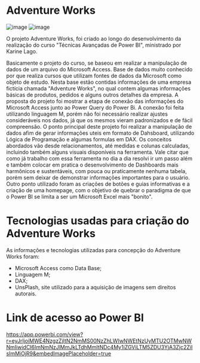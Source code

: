 # Adventure Works
![image](https://github.com/DevRaulOliveira/AdventureWorks/assets/168892121/f7b619b5-ce7f-41f1-88ce-af2112860a7b)
![image](https://github.com/DevRaulOliveira/AdventureWorks/assets/168892121/d6cb3ef2-ebcb-4888-850b-2b96a15c9393)



O projeto Adventure Works, foi criado ao longo do desenvolvimento da realização do curso "Técnicas Avançadas de Power BI", ministrado por Karine Lago.

Basicamente o projeto do curso, se baseou em realizar a manipulação de dados de um arquivo do Microsoft Access. Base de dados muito conhecido por que realiza cursos que utilizam fontes de dados da Microsoft como objeto de estudo. Nesta base estão contidas informações de uma empresa fictícia chamada "Adventure Works", no qual contem algumas informações básicas de produtos, pedidos e alguns outros detalhes da empresa. A proposta do projeto foi mostrar a etapa de conexão das informações do Microsoft Access junto ao Power Query do Power Bi. A conexão foi feita utilizando linguagem M, porém não foi necessário realizar ajustes consideráveis nos dados, já que os mesmos vieram padronizados e de fácil compreensão. O ponto principal deste projeto foi realizar a manipulação de dados afim de gerar informações uteis em formato de Dahsboard, utilizando Lógica de Programação e algumas formulas em DAX. Os conceitos abordados vão desde relacionamentos, até medidas e colunas calculadas, incluindo também alguns visuais disponíveis na ferramenta. Vale citar que como já trabalho com essa ferramenta no dia a dia resolvi ir um passo além e também colocar em pratica o desenvolvimento de Dashboards mais harmônicos e sustentáveis, com pouca ou praticamente nenhuma tabela, porém sem deixar de demonstrar informações importantes para o usuário. Outro ponto utilizado foram as criações de botões e guias informativas e a criação de uma homepage, com o objetivo de quebrar o paradigma de que o Power BI se limita a ser um Microsoft Excel mais "bonito".

# Tecnologias usadas para criação do Adventure Works

As informações e tecnologias utilizadas para concepção do Adventure Works foram:

- Microsoft Access como Data Base;
- Linguagem M;
- DAX;
- UnsPlash, site utilizado para a aquisição de imagens sem direitos autorais.


# Link de acesso ao Power BI
https://app.powerbi.com/view?r=eyJrIjoiMWE4NzgzZjItN2NmMS00NzZhLWIwNWEtNzUyMTU2OTMwNWNmIiwidCI6ImNmNzJlMmJkLTdhMmItNDc4My1iZGViLTM5ZDU3YjA3Zjc2ZiIsImMiOjR9&embedImagePlaceholder=true
